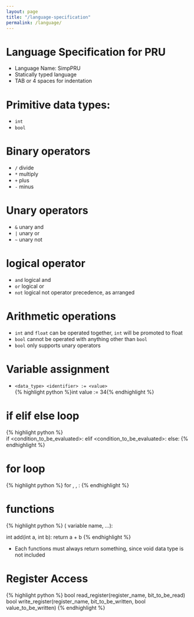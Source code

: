 ```yaml
---
layout: page
title: "/language-specification"
permalink: /language/
---
```


# Language Specification for PRU

* Language Name: SimpPRU
* Statically typed language
* TAB or 4 spaces for indentation

# Primitive data types: 
* `int`
* `bool`

# Binary operators
* `/` divide
* `*` multiply
* `+` plus
* `-` minus     
# Unary operators
* `&` unary and
* `|` unary or
* `~` unary not
# logical operator
* `and` logical and
* `or` logical or
* `not` logical not
operator precedence, as arranged

# Arithmetic operations
* `int` and `float` can be operated together, `int` will be promoted to float
* `bool` cannot be operated with anything other than `bool`
* `bool` only supports unary operators
# Variable assignment
* `<data_type> <identifier> := <value>`     
{% highlight python %}int value := 34{% endhighlight %}

# if elif else loop        
{% highlight python %}  
if <condition_to_be_evaluated>:
    <do something>
elif <condition_to_be_evaluated>:
    <do something>
else:
    <do something>
{% endhighlight %}

# for loop
{% highlight python %}
for <identifier>, <condition>, <action to loop completion>:
    <do something>
{% endhighlight %}

# functions
{% highlight python %}
<return type> <function name> (<data type> variable name, ...):
    <do something>

int add(int a, int b):
    return a + b
{% endhighlight %}
* Each functions must always return something, since void data type is not included

# Register Access
{% highlight python %}
bool read_register(register_name, bit_to_be_read)
bool write_register(register_name, bit_to_be_written, bool value_to_be_written)
{% endhighlight %}
